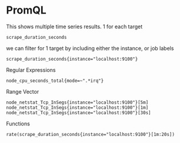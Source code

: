 # PromQL

This shows multiple time series results. 1 for each target
```
scrape_duration_seconds
```


we can filter for 1 target by including either the instance, or job labels
```
scrape_duration_seconds{instance="localhost:9100"}
```


Regular Expressions
```
node_cpu_seconds_total{mode=~".*irq"}
```


Range Vector
```
node_netstat_Tcp_InSegs{instance="localhost:9100"}[5m]
node_netstat_Tcp_InSegs{instance="localhost:9100"}[1m]
node_netstat_Tcp_InSegs{instance="localhost:9100"}[30s]
```


Functions
```
rate(scrape_duration_seconds{instance="localhost:9100"}[1m:20s])
```




